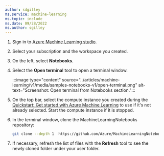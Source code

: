 ```yaml
---
author: sdgilley
ms.service: machine-learning
ms.topic: include
ms.date: 09/28/2022
ms.author: sgilley
---
```


1. Sign in to [Azure Machine Learning studio](https://ml.azure.com/).

1. Select your subscription and the workspace you created.

1. On the left, select **Notebooks**.

1. Select the **Open terminal** tool to open a terminal window.

    :::image type="content" source="../articles/machine-learning/v1/media/samples-notebooks-v1/open-terminal.png" alt-text="Screenshot: Open terminal from Notebooks section.":::

1. On the top bar, select the compute instance you created during the  [Quickstart: Get started with Azure Machine Learning](../articles/machine-learning/quickstart-create-resources.md) to use if it's not already selected.  Start the compute instance if it is stopped.

1. In the terminal window, clone the MachineLearningNotebooks repository:

    ```bash
    git clone --depth 1  https://github.com/Azure/MachineLearningNotebooks
    ```

1. If necessary, refresh the list of files with the **Refresh** tool to see the newly cloned folder under your user folder.
